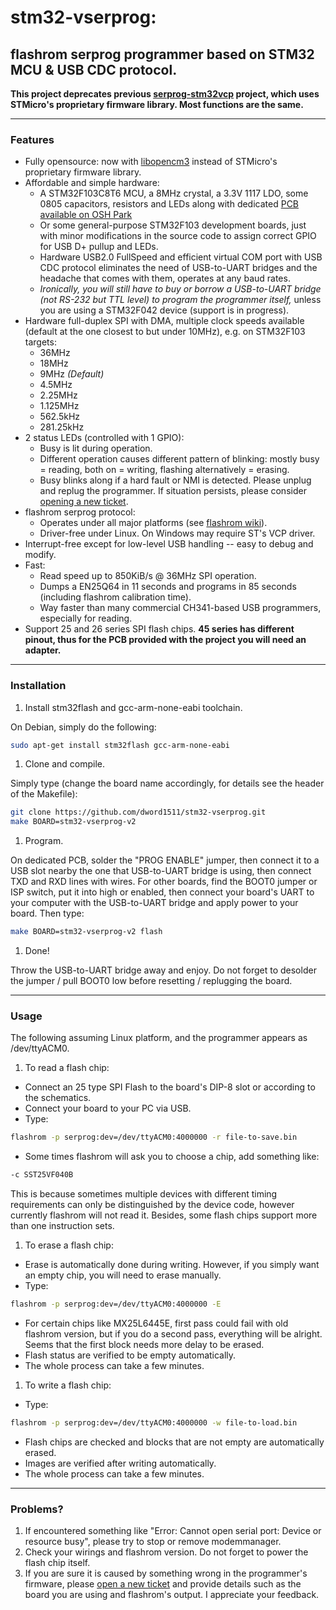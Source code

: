 # stm32-vserprog:
## flashrom serprog programmer based on STM32 MCU & USB CDC protocol.
**This project deprecates previous [serprog-stm32vcp](https://github.com/dword1511/serprog-stm32vcp) project, which uses STMicro's proprietary firmware library. Most functions are the same.**

* * *
### Features
* Fully opensource: now with [libopencm3](https://github.com/libopencm3/libopencm3) instead of STMicro's proprietary firmware library.
* Affordable and simple hardware:
  * A STM32F103C8T6 MCU, a 8MHz crystal, a 3.3V 1117 LDO, some 0805 capacitors, resistors and LEDs along with dedicated [PCB available on OSH Park](https://oshpark.com/shared_projects/08Rj6sSm)
  * Or some general-purpose STM32F103 development boards, just with minor modifications in the source code to assign correct GPIO for USB D+ pullup and LEDs.
  * Hardware USB2.0 FullSpeed and efficient virtual COM port with USB CDC protocol eliminates the need of USB-to-UART bridges and the headache that comes with them, operates at any baud rates.
  * *Ironically, you will still have to buy or borrow a USB-to-UART bridge (not RS-232 but TTL level) to program the programmer itself,* unless you are using a STM32F042 device (support is in progress).
* Hardware full-duplex SPI with DMA, multiple clock speeds available (default at the one closest to but under 10MHz), e.g. on STM32F103 targets:
  * 36MHz
  * 18MHz
  * 9MHz *(Default)*
  * 4.5MHz
  * 2.25MHz
  * 1.125MHz
  * 562.5kHz
  * 281.25kHz
* 2 status LEDs (controlled with 1 GPIO):
  * Busy is lit during operation.
  * Different operation causes different pattern of blinking: mostly busy = reading, both on = writing, flashing alternatively = erasing.
  * Busy blinks along if a hard fault or NMI is detected. Please unplug and replug the programmer. If situation persists, please consider [opening a new ticket](https://github.com/dword1511/stm32-vserprog/issues).
* flashrom serprog protocol:
  * Operates under all major platforms (see [flashrom wiki](http://www.flashrom.org/Flashrom)).
  * Driver-free under Linux. On Windows may require ST's VCP driver.
* Interrupt-free except for low-level USB handling -- easy to debug and modify.
* Fast:
  * Read speed up to 850KiB/s @ 36MHz SPI operation.
  * Dumps a EN25Q64 in 11 seconds and programs in 85 seconds (including flashrom calibration time).
  * Way faster than many commercial CH341-based USB programmers, especially for reading.
* Support 25 and 26 series SPI flash chips. **45 series has different pinout, thus for the PCB provided with the project you will need an adapter.**

* * *
### Installation
1. Install stm32flash and gcc-arm-none-eabi toolchain.

  On Debian, simply do the following:

   ```bash
   sudo apt-get install stm32flash gcc-arm-none-eabi
   ```

1. Clone and compile.

  Simply type (change the board name accordingly, for details see the header of the Makefile):

   ```bash
   git clone https://github.com/dword1511/stm32-vserprog.git
   make BOARD=stm32-vserprog-v2
   ```
1. Program.

  On dedicated PCB, solder the "PROG ENABLE" jumper, then connect it to a USB slot nearby the one that USB-to-UART bridge is using, then connect TXD and RXD lines with wires.
  For other boards, find the BOOT0 jumper or ISP switch, put it into high or enabled, then connect your board's UART to your computer with the USB-to-UART bridge and apply power to your board.
  Then type:

   ```bash
   make BOARD=stm32-vserprog-v2 flash
   ```
1. Done!

  Throw the USB-to-UART bridge away and enjoy. Do not forget to desolder the jumper / pull BOOT0 low before resetting / replugging the board.

* * *
### Usage
The following assuming Linux platform, and the programmer appears as /dev/ttyACM0.

1. To read a flash chip:
  * Connect an 25 type SPI Flash to the board's DIP-8 slot or according to the schematics.
  * Connect your board to your PC via USB.
  * Type:

   ```bash
   flashrom -p serprog:dev=/dev/ttyACM0:4000000 -r file-to-save.bin
   ```
  * Some times flashrom will ask you to choose a chip, add something like:

   ```bash
   -c SST25VF040B
   ```
   This is because sometimes multiple devices with different timing requirements can only be distinguished by the device code, however currently flashrom will not read it. Besides, some flash chips support more than one instruction sets.
1. To erase a flash chip:
  * Erase is automatically done during writing. However, if you simply want an empty chip, you will need to erase manually.
  * Type:

   ```bash
   flashrom -p serprog:dev=/dev/ttyACM0:4000000 -E
   ```
  * For certain chips like MX25L6445E, first pass could fail with old flashrom version, but if you do a second pass, everything will be alright. Seems that the first block needs more delay to be erased.
  * Flash status are verified to be empty automatically.
  * The whole process can take a few minutes.
1. To write a flash chip:
  * Type:

   ```bash
   flashrom -p serprog:dev=/dev/ttyACM0:4000000 -w file-to-load.bin
   ```
  * Flash chips are checked and blocks that are not empty are automatically erased.
  * Images are verified after writing automatically.
  * The whole process can take a few minutes.

* * *
### Problems?
1. If encountered something like "Error: Cannot open serial port: Device or resource busy", please try to stop or remove modemmanager.
1. Check your wirings and flashrom version. Do not forget to power the flash chip itself.
1. If you are sure it is caused by something wrong in the programmer's firmware,
   please [open a new ticket](https://github.com/dword1511/stm32-vserprog/issues) and provide details such as the board you are using and flashrom's output. I appreciate your feedback.
